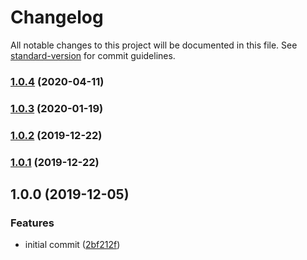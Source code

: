 # Changelog

All notable changes to this project will be documented in this file. See [standard-version](https://github.com/conventional-changelog/standard-version) for commit guidelines.

### [1.0.4](https://github.com/VariateApp/variate-nuxt/compare/v1.0.3...v1.0.4) (2020-04-11)

### [1.0.3](https://github.com/VariateApp/variate-nuxt/compare/v1.0.2...v1.0.3) (2020-01-19)

### [1.0.2](https://github.com/VariateApp/variate-nuxt/compare/v1.0.1...v1.0.2) (2019-12-22)

### [1.0.1](https://github.com/VariateApp/variate-nuxt/compare/v1.0.0...v1.0.1) (2019-12-22)

## 1.0.0 (2019-12-05)


### Features

* initial commit ([2bf212f](https://github.com/VariateApp/variate-nuxt/commit/2bf212f4b6497f1c93ae051402978c9ee21aefc5))
